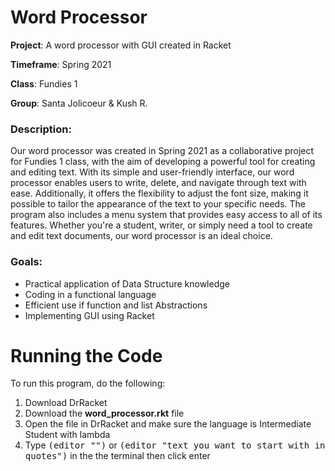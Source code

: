 # Word Processor

**Project**: A word processor with GUI created in Racket  

**Timeframe**: Spring 2021  

**Class**: Fundies 1  

**Group**: Santa Jolicoeur & Kush R.  


### Description: 

Our word processor was created in Spring 2021 as a collaborative project for Fundies 1 class, with the aim of developing a powerful tool for creating and editing text. With its simple and user-friendly interface, our word processor enables users to write, delete, and navigate through text with ease. Additionally, it offers the flexibility to adjust the font size, making it possible to tailor the appearance of the text to your specific needs. The program also includes a menu system that provides easy access to all of its features. Whether you're a student, writer, or simply need a tool to create and edit text documents, our word processor is an ideal choice.

### Goals:
- Practical application of Data Structure knowledge 
- Coding in a functional language
- Efficient use if function and list Abstractions
- Implementing GUI using Racket


# Running the Code

To run this program, do the following:  
1. Download DrRacket 
2. Download the **word_processor.rkt** file
3. Open the file in DrRacket and make sure the language is Intermediate Student with lambda
4. Type   <tt>(editor "")</tt> or  <tt>(editor "text you want to start with in quotes")</tt> in the the terminal then click enter 
